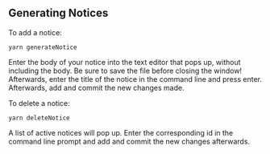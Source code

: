 ## Generating Notices

To add a notice:
```
yarn generateNotice
```
Enter the body of your notice into the text editor that pops up, without including the body. Be sure to save the file before closing the window!
Afterwards, enter the title of the notice in the command line and press enter. Afterwards, add and commit the new changes made.

To delete a notice:
```
yarn deleteNotice
```
A list of active notices will pop up. Enter the corresponding id in the command line prompt and add and commit the new changes afterwards.

